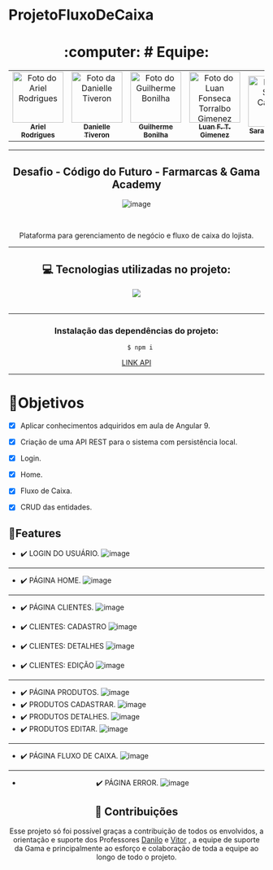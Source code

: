 # ProjetoFluxoDeCaixa

<div align="center"><h1> :computer: # Equipe: </h1><div>

<table align="center">
  <tr>
    <td align="center">
      <a href="https://github.com/99arielsr">
        <img src="https://avatars.githubusercontent.com/u/95944401?v=4" width="100px;" alt="Foto do Ariel Rodrigues"/><br>
        <sub>
          <b>Ariel Rodrigues</b>
        </sub>
      </a>
    </td>
    <td align="center">
      <a href="https://github.com/Dannytiveron">
        <img src="https://avatars.githubusercontent.com/u/116685781?v=4" width="100px;" alt="Foto da Danielle Tiveron"/><br>
        <sub>
          <b>Danielle Tiveron</b>
        </sub>
      </a>
    </td>
     <td align="center">
      <a href="https://github.com/bonilha-rogante">
        <img src="https://avatars.githubusercontent.com/u/85463234?v=4" width="100px;" alt="Foto do Guilherme Bonilha"/><br>
        <sub>
          <b>Guilherme Bonilha</b>
        </sub>
      </a>
    </td>
    <td align="center">
      <a href="https://github.com/Luanftg">
        <img src="https://avatars.githubusercontent.com/u/51548623?v=4" width="100px;" alt="Foto do Luan Fonseca Torralbo Gimenez"/><br>
        <sub>
          <b>Luan F. T. Gimenez</b>
        </sub>
      </a>
    </td>
    <td align="center">
      <a href="https://github.com/saa05">
        <img src="https://avatars.githubusercontent.com/u/114499098?v=4" width="100px;" alt="Foto da Sarah Cardoso"/><br>
        <sub>
          <b>Sarah Cardoso</b>
        </sub>
      </a>
    </td>
      <td align="center">
      <a href="https://github.com/VictorPnheiro">
        <img src="https://avatars.githubusercontent.com/u/95004377?v=4" width="100px;" alt="Foto do Victor Pinheiro"/><br>
        <sub>
          <b>Victor Pinheiro</b>
        </sub>
      </a>
    </td>
  </tr>
</table>

<hr>

<h2 align="center">Desafio - Código do Futuro - Farmarcas & Gama Academy</h2>

![image](https://user-images.githubusercontent.com/95944401/206023006-da0a5720-91d3-4703-bceb-5a5629e04f6a.png)

<br>

Plataforma para gerenciamento de negócio e fluxo de caixa do lojista.

<hr>

<h2>💻 Tecnologias utilizadas no projeto: </h2>
  <table  align= "center">
   <tr>
   <a  href="https://skillicons.dev">
    <img src="https://skillicons.dev/icons?i=html,css,js,git,github"/>
  </a>
 </tr>
  </table>
  
  <hr>
  
  ### Instalação das dependências do projeto:

      $ npm i
  

  
   <a href="https://github.com/Luanftg/Grupo4-Projeto-Integrador-Codigo-do-Futuro-BackEnd">LINK API</a>
  <hr>
 
<div align="start">
<h1> 🎯Objetivos </h1>

- [x] Aplicar conhecimentos adquiridos em aula de Angular 9.

- [x] Criação de uma API REST para o sistema com persistência local.
- [x] Login.
- [x] Home.
- [x] Fluxo de Caixa.
- [x] CRUD das entidades.

## 💾Features

* ✔️ LOGIN DO USUÁRIO.
![image](https://user-images.githubusercontent.com/95944401/206012880-2e4e0ab9-f816-4acd-8e99-b425f370ead8.png)

<hr>

* ✔️ PÁGINA HOME.
![image](https://user-images.githubusercontent.com/95944401/206022918-2d77feb9-38f4-4a85-ac0f-5aeb8531b376.png)


<hr>

* ✔️ PÁGINA CLIENTES.
![image](https://user-images.githubusercontent.com/95944401/206030465-23011df9-520b-4459-b718-456403fe290f.png)

* ✔️ CLIENTES: CADASTRO
![image](https://user-images.githubusercontent.com/95944401/206028465-1d65d8d0-e7ec-41c1-b5b3-61840a16bd08.png)
* ✔️ CLIENTES: DETALHES
![image](https://user-images.githubusercontent.com/95944401/206028627-ad1afbb0-cd22-4a38-960a-e504fec50d82.png)
* ✔️ CLIENTES: EDIÇÃO
![image](https://user-images.githubusercontent.com/95944401/206028546-e7b67b9f-ffb5-473f-a298-de5ac320a092.png)

<hr>

* ✔️ PÁGINA PRODUTOS.
![image](https://user-images.githubusercontent.com/95944401/206030541-83354952-c5ae-4bca-a95d-cd3560d49622.png)
* ✔️ PRODUTOS CADASTRAR. 
![image](https://user-images.githubusercontent.com/95944401/206029063-d9409635-397a-4ae4-9e29-d7cfc7cce85b.png)
* ✔️ PRODUTOS DETALHES.
![image](https://user-images.githubusercontent.com/95944401/206029117-be1921ee-6cf0-48e8-a67a-f1787897f608.png)
* ✔️ PRODUTOS EDITAR.
![image](https://user-images.githubusercontent.com/95944401/206028962-24bc01ab-943a-4a11-830a-5e2644045981.png)

<hr>

* ✔️ PÁGINA FLUXO DE CAIXA.
![image](https://user-images.githubusercontent.com/95944401/206019444-9b660957-b8ed-4d68-be8f-c9451d3838c7.png)
</div>

<hr>
  
  * ✔️ PÁGINA ERROR.
  ![image](https://user-images.githubusercontent.com/95944401/206029725-65e12e05-2799-4774-bbcc-91e6c6a2a41b.png)


## 🤝 Contribuições

<p>Esse projeto só foi possível graças a contribuição de todos os envolvidos, a orientação e suporte dos Professores <a href="https://github.com/torneseumprogramador">Danilo</a> e <a href="https://github.com/vitorfgsantos">Vitor</a> , a equipe de suporte da Gama e principalmente ao esforço e colaboração de toda a equipe ao longo de todo o projeto.<p\>
